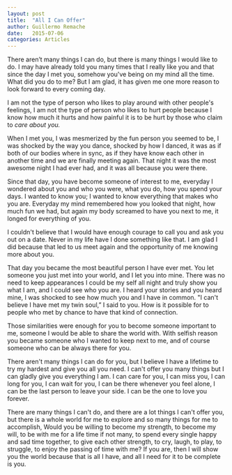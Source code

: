 ```yaml
---
layout: post
title:  "All I Can Offer"
author: Guillermo Remache
date:   2015-07-06
categories: Articles
---
```


There aren’t many things I can do, but there is many things I would like to do. I may have already told you many times that I really like you and that since the day I met you, somehow you've being on my mind all the time. What did you do to me? But I am glad, it has given me one more reason to look forward to every coming day.

I am not the type of person who likes to play around with other people's feelings, I am not the type of person who likes to hurt people because I know how much it hurts and how painful it is to be hurt by those who claim to _care about you._

When I met you, I was mesmerized by the fun person you seemed to be, I was shocked by the way you dance, shocked by how I danced, it was as if both of our bodies where in sync, as if they have know each other in another time and we are finally meeting again. That night it was the most awesome night I had ever had, and it was all because you were there.

Since that day, you have become someone of interest to me, everyday I wondered about you and who you were, what you do, how you spend your days. I wanted to know you; I wanted to know everything that makes who you are.
Everyday my mind remembered how you looked that night, how much fun we had, but again my body screamed to have you next to me, it longed for everything of you.

I couldn't believe that I would have enough courage to call you and ask you out on a date. Never in my life have I done something like that. I am glad I did because that led to us meet again and the opportunity of me knowing more about you.

That day you became the most beautiful person I have ever met. You let someone you just met into your world, and I let you into mine. There was no need to keep appearances I could be my self all night and truly show you what I am, and I could see who you are. I heard your stories and you heard mine, I was shocked to see how much you and I have in common. "I can't believe I have met my twin soul,” I said to you. How is it possible for to people who met by chance to have that kind of connection.  

Those similarities were enough for you to become someone important to me, someone I would be able to share the world with. With selfish reason you became someone who I wanted to keep next to me, and of course someone who can be always there for you.

There aren't many things I can do for you, but I believe I have a lifetime to try my hardest and give you all you need. I can't offer you many things but I can gladly give you everything I am. I can care for you, I can miss you, I can long for you, I can wait for you, I can be there whenever you feel alone, I can be the last person to leave your side. I can be the one to love you forever.

There are many things I can't do, and there are a lot things I can't offer you, but there is a whole world for me to explore and so many things for me to accomplish, Would you be willing to become my strength, to become my will, to be with me for a life time if not many, to spend every single happy and sad time together, to give each other strength, to cry, laugh, to play, to struggle, to enjoy the passing of time with me? If you are, then I will show you the world because that is all I have, and all I need for it to be complete is you.

